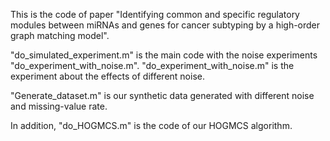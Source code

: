 This is the code of paper "Identifying common and specific regulatory modules between miRNAs and genes for cancer subtyping by a high-order graph matching model".

"do_simulated_experiment.m" is the main code with the noise experiments "do_experiment_with_noise.m". "do_experiment_with_noise.m" is the experiment about the effects of different noise.

"Generate_dataset.m" is our synthetic data generated with different noise and missing-value rate.

In addition, "do_HOGMCS.m" is the code of our HOGMCS algorithm.
